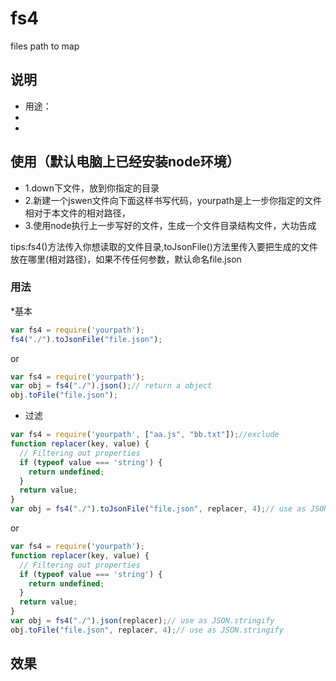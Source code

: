 # fs4
files path to map

## 说明
* 用途：
*
*
  
## 使用（默认电脑上已经安装node环境）

* 1.down下文件，放到你指定的目录
* 2.新建一个jswen文件向下面这样书写代码，yourpath是上一步你指定的文件相对于本文件的相对路径，
* 3.使用node执行上一步写好的文件，生成一个文件目录结构文件，大功告成

tips:fs4()方法传入你想读取的文件目录,toJsonFile()方法里传入要把生成的文件放在哪里(相对路径)，如果不传任何参数，默认命名file.json
### 用法
*基本
```javascript
var fs4 = require('yourpath');
fs4("./").toJsonFile("file.json");
```

or

```javascript
var fs4 = require('yourpath');
var obj = fs4("./").json();// return a object
obj.toFile("file.json");
```

* 过滤

```javascript
var fs4 = require('yourpath', ["aa.js", "bb.txt"]);//exclude
function replacer(key, value) {
  // Filtering out properties
  if (typeof value === 'string') {
    return undefined;
  }
  return value;
}
var obj = fs4("./").toJsonFile("file.json", replacer, 4);// use as JSON.stringify
```
or
```javascript
var fs4 = require('yourpath');
function replacer(key, value) {
  // Filtering out properties
  if (typeof value === 'string') {
    return undefined;
  }
  return value;
}
var obj = fs4("./").json(replacer);// use as JSON.stringify
obj.toFile("file.json", replacer, 4);// use as JSON.stringify
```

## 效果
